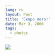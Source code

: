 ```yaml
---
lang: ru
layout: Post
title: 'Скоро лето!'
date: Mar 3, 2006
tags:
  - photos
---
```


![](/images/blog/F0080-0014.jpg)

